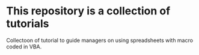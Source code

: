 # This repository is a collection of tutorials
Collectoon of tutorial to guide managers on using spreadsheets with macro coded in VBA.
